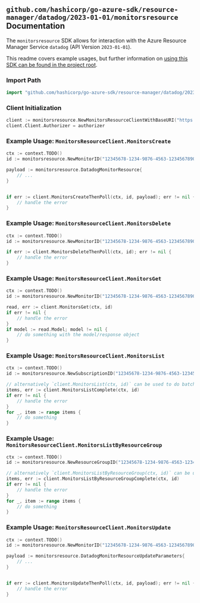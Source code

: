
## `github.com/hashicorp/go-azure-sdk/resource-manager/datadog/2023-01-01/monitorsresource` Documentation

The `monitorsresource` SDK allows for interaction with the Azure Resource Manager Service `datadog` (API Version `2023-01-01`).

This readme covers example usages, but further information on [using this SDK can be found in the project root](https://github.com/hashicorp/go-azure-sdk/tree/main/docs).

### Import Path

```go
import "github.com/hashicorp/go-azure-sdk/resource-manager/datadog/2023-01-01/monitorsresource"
```


### Client Initialization

```go
client := monitorsresource.NewMonitorsResourceClientWithBaseURI("https://management.azure.com")
client.Client.Authorizer = authorizer
```


### Example Usage: `MonitorsResourceClient.MonitorsCreate`

```go
ctx := context.TODO()
id := monitorsresource.NewMonitorID("12345678-1234-9876-4563-123456789012", "example-resource-group", "monitorValue")

payload := monitorsresource.DatadogMonitorResource{
	// ...
}


if err := client.MonitorsCreateThenPoll(ctx, id, payload); err != nil {
	// handle the error
}
```


### Example Usage: `MonitorsResourceClient.MonitorsDelete`

```go
ctx := context.TODO()
id := monitorsresource.NewMonitorID("12345678-1234-9876-4563-123456789012", "example-resource-group", "monitorValue")

if err := client.MonitorsDeleteThenPoll(ctx, id); err != nil {
	// handle the error
}
```


### Example Usage: `MonitorsResourceClient.MonitorsGet`

```go
ctx := context.TODO()
id := monitorsresource.NewMonitorID("12345678-1234-9876-4563-123456789012", "example-resource-group", "monitorValue")

read, err := client.MonitorsGet(ctx, id)
if err != nil {
	// handle the error
}
if model := read.Model; model != nil {
	// do something with the model/response object
}
```


### Example Usage: `MonitorsResourceClient.MonitorsList`

```go
ctx := context.TODO()
id := monitorsresource.NewSubscriptionID("12345678-1234-9876-4563-123456789012")

// alternatively `client.MonitorsList(ctx, id)` can be used to do batched pagination
items, err := client.MonitorsListComplete(ctx, id)
if err != nil {
	// handle the error
}
for _, item := range items {
	// do something
}
```


### Example Usage: `MonitorsResourceClient.MonitorsListByResourceGroup`

```go
ctx := context.TODO()
id := monitorsresource.NewResourceGroupID("12345678-1234-9876-4563-123456789012", "example-resource-group")

// alternatively `client.MonitorsListByResourceGroup(ctx, id)` can be used to do batched pagination
items, err := client.MonitorsListByResourceGroupComplete(ctx, id)
if err != nil {
	// handle the error
}
for _, item := range items {
	// do something
}
```


### Example Usage: `MonitorsResourceClient.MonitorsUpdate`

```go
ctx := context.TODO()
id := monitorsresource.NewMonitorID("12345678-1234-9876-4563-123456789012", "example-resource-group", "monitorValue")

payload := monitorsresource.DatadogMonitorResourceUpdateParameters{
	// ...
}


if err := client.MonitorsUpdateThenPoll(ctx, id, payload); err != nil {
	// handle the error
}
```
